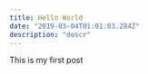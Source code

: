 ```yaml
---
title: Hello World
date: "2019-03-04T01:01:03.284Z"
description: "descr"
---
```


This is my first post

